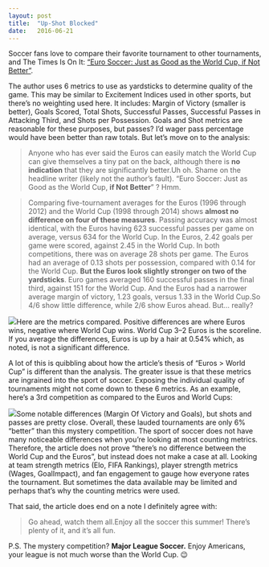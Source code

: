 ```yaml
---
layout:	post
title:	"Up-Shot Blocked"
date:	2016-06-21
---
```


  Soccer fans love to compare their favorite tournament to other tournaments, and The Times Is On It: [“Euro Soccer: Just as Good as the World Cup, if Not Better”](http://www.nytimes.com/2016/06/15/upshot/euro-soccer-just-as-good-as-the-world-cup-if-not-better.html?smid=tw-upshotnyt&smtyp=cur&_r=0).

The author uses 6 metrics to use as yardsticks to determine quality of the game. This may be similar to Excitement Indices used in other sports, but there’s no weighting used here. It includes: Margin of Victory (smaller is better), Goals Scored, Total Shots, Successful Passes, Successful Passes in Attacking Third, and Shots per Possession. Goals and Shot metrics are reasonable for these purposes, but passes? I’d wager pass percentage would have been better than raw totals. But let’s move on to the analysis:


> Anyone who has ever said the Euros can easily match the World Cup can give themselves a tiny pat on the back, although there is **no indication** that they are significantly better.Uh oh. Shame on the headline writer (likely not the author’s fault). “Euro Soccer: Just as Good as the World Cup, **if Not Better**” ? Hmm.


> Comparing five-tournament averages for the Euros (1996 through 2012) and the World Cup (1998 through 2014) shows **almost no difference on four of these measures**. Passing accuracy was almost identical, with the Euros having 623 successful passes per game on average, versus 634 for the World Cup. In the Euros, 2.42 goals per game were scored, against 2.45 in the World Cup. In both competitions, there was on average 28 shots per game. The Euros had an average of 0.13 shots per possession, compared with 0.14 for the World Cup.
> **But the Euros look slightly stronger on two of the yardsticks**. Euro games averaged 160 successful passes in the final third, against 151 for the World Cup. And the Euros had a narrower average margin of victory, 1.23 goals, versus 1.33 in the World Cup.So 4/6 show little difference, while 2/6 show Euros ahead. But… really?

![](/img/1*GDGzW0Iy85W0CCnADdS0rg.png)Here are the metrics compared. Positive differences are where Euros wins, negative where World Cup wins. World Cup 3–2 Euros is the scoreline. If you average the differences, Euros is up by a hair at 0.54% which, as noted, is not a significant difference.

A lot of this is quibbling about how the article’s thesis of “Euros > World Cup” is different than the analysis. The greater issue is that these metrics are ingrained into the sport of soccer. Exposing the individual quality of tournaments might not come down to these 6 metrics. As an example, here’s a 3rd competition as compared to the Euros and World Cups:

![](/img/1*4-lPCboMojaLcsriKQC-pg.png)Some notable differences (Margin Of Victory and Goals), but shots and passes are pretty close. Overall, these lauded tournaments are only 6% “better” than this mystery competition. The sport of soccer does not have many noticeable differences when you’re looking at most counting metrics. Therefore, the article does not prove “there’s no difference between the World Cup and the Euros”, but instead does not make a case at all. Looking at team strength metrics (Elo, FIFA Rankings), player strength metrics (Wages, GoalImpact), and fan engagement to gauge how everyone rates the tournament. But sometimes the data available may be limited and perhaps that’s why the counting metrics were used.

That said, the article does end on a note I definitely agree with:


> Go ahead, watch them all.Enjoy all the soccer this summer! There’s plenty of it, and it’s all fun.

P.S. The mystery competition? **Major League Soccer.** Enjoy Americans, your league is not much worse than the World Cup. 😉

  